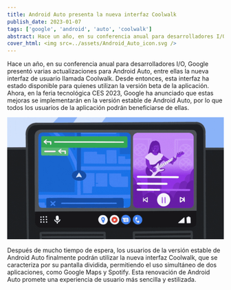 ```yaml
---
title: Android Auto presenta la nueva interfaz Coolwalk
publish_date: 2023-01-07
tags: ['google', 'android', 'auto', 'coolwalk']
abstract: Hace un año, en su conferencia anual para desarrolladores I/O, Google presentó varias actualizaciones para Android Auto, entre ellas la nueva interfaz de usuario llamada Coolwalk.
cover_html: <img src=../assets/Android_Auto_icon.svg />
---
```


Hace un año, en su conferencia anual para desarrolladores I/O, Google presentó
varias actualizaciones para Android Auto, entre ellas la nueva interfaz de
usuario llamada Coolwalk. Desde entonces, esta interfaz ha estado disponible
para quienes utilizan la versión beta de la aplicación. Ahora, en la feria
tecnológica CES 2023, Google ha anunciado que estas mejoras se implementarán en
la versión estable de Android Auto, por lo que todos los usuarios de la
aplicación podrán beneficiarse de ellas.

![Android Auto](../assets/android-auto-coolwalk.gif)

Después de mucho tiempo de espera, los usuarios de la versión estable de Android
Auto finalmente podrán utilizar la nueva interfaz Coolwalk, que se caracteriza
por su pantalla dividida, permitiendo el uso simultáneo de dos aplicaciones,
como Google Maps y Spotify. Esta renovación de Android Auto promete una
experiencia de usuario más sencilla y estilizada.
